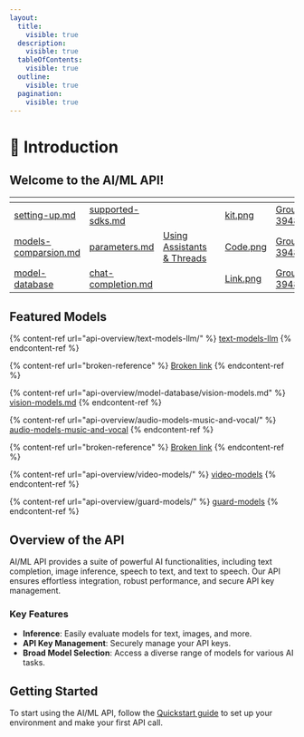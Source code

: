 ```yaml
---
layout:
  title:
    visible: true
  description:
    visible: true
  tableOfContents:
    visible: true
  outline:
    visible: true
  pagination:
    visible: true
---
```


# 🤖 Introduction

## Welcome to the AI/ML API!

<table data-view="cards"><thead><tr><th></th><th></th><th></th><th data-type="content-ref"></th><th data-hidden data-type="files"></th><th data-hidden data-card-cover data-type="files"></th></tr></thead><tbody><tr><td><a data-mention href="quickstart/setting-up.md">setting-up.md</a></td><td><a data-mention href="quickstart/supported-sdks.md">supported-sdks.md</a></td><td></td><td></td><td><a href=".gitbook/assets/kit.png">kit.png</a></td><td><a href=".gitbook/assets/Group 39481.png">Group 39481.png</a></td></tr><tr><td><a data-mention href="recipes/models-comparsion.md">models-comparsion.md</a></td><td><a data-mention href="api-overview/text-models-llm/parameters.md">parameters.md</a></td><td><a href="https://docs.aimlapi.com/recipes/using-assistants-and-threads">Using Assistants &#x26; Threads</a></td><td></td><td><a href=".gitbook/assets/Code.png">Code.png</a></td><td><a href=".gitbook/assets/Group 39482.png">Group 39482.png</a></td></tr><tr><td><a data-mention href="api-overview/model-database/">model-database</a></td><td><a data-mention href="api-overview/text-models-llm/chat-completion.md">chat-completion.md</a></td><td></td><td></td><td><a href=".gitbook/assets/Link.png">Link.png</a></td><td><a href=".gitbook/assets/Group 39483.png">Group 39483.png</a></td></tr></tbody></table>

## Featured Models

{% content-ref url="api-overview/text-models-llm/" %}
[text-models-llm](api-overview/text-models-llm/)
{% endcontent-ref %}

{% content-ref url="broken-reference" %}
[Broken link](broken-reference)
{% endcontent-ref %}

{% content-ref url="api-overview/model-database/vision-models.md" %}
[vision-models.md](api-overview/model-database/vision-models.md)
{% endcontent-ref %}

{% content-ref url="api-overview/audio-models-music-and-vocal/" %}
[audio-models-music-and-vocal](api-overview/audio-models-music-and-vocal/)
{% endcontent-ref %}

{% content-ref url="broken-reference" %}
[Broken link](broken-reference)
{% endcontent-ref %}

{% content-ref url="api-overview/video-models/" %}
[video-models](api-overview/video-models/)
{% endcontent-ref %}

{% content-ref url="api-overview/guard-models/" %}
[guard-models](api-overview/guard-models/)
{% endcontent-ref %}

## **Overview of the API**

AI/ML API provides a suite of powerful AI functionalities, including text completion, image inference, speech to text, and text to speech. Our API ensures effortless integration, robust performance, and secure API key management.

### **Key Features**

* **Inference**: Easily evaluate models for text, images, and more.
* **API Key Management**: Securely manage your API keys.
* **Broad Model Selection**: Access a diverse range of models for various AI tasks.

## Getting Started

To start using the AI/ML API, follow the [Quickstart guide](quickstart/setting-up.md) to set up your environment and make your first API call.
